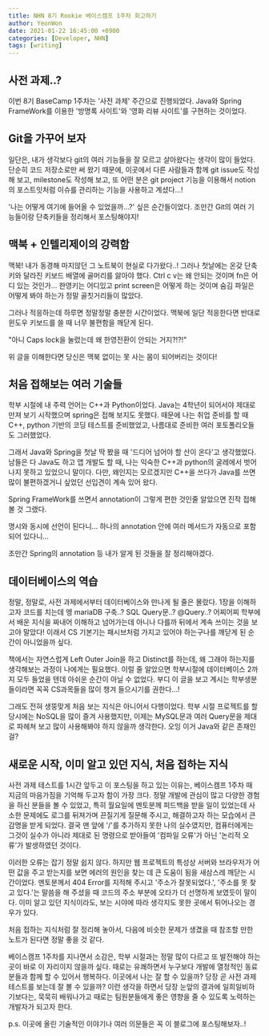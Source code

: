 ```yaml
---
title: NHN 8기 Rookie 베이스캠프 1주차 회고하기
author: YeonWon
date: 2021-01-22 16:45:00 +0900
categories: [Developer, NHN]
tags: [writing]
---
```


## 사전 과제..?

이번 8기 BaseCamp 1주차는 '사전 과제' 주간으로 진행되었다. 
Java와 Spring FrameWork를 이용한 '방명록 사이트'와 '영화 리뷰 사이트'를 구현하는 것이었다.


## Git을 가꾸어 보자

일단은, 내가 생각보다 git의 여러 기능들을 잘 모르고 살아왔다는 생각이 많이 들었다. 단순히 코드 저장소로만 써 왔기 때문에, 이곳에서 다른 사람들과 함께 git issue도 작성해 보고, milestone도 작성해 보고, 또 어떤 분은 git project 기능을 이용해서 notion의 포스트잇처럼 이슈를 관리하는 기능을 사용하고 계셨다...!

'나는 어떻게 여기에 들어올 수 있었을까...?' 싶은 순간들이었다.
조만간 Git의 여러 기능들이랑 단축키들을 정리해서 포스팅해야지!


## 맥북 + 인텔리제이의 강력함

맥북! 내가 동경해 마지않던 그 노트북이 현실로 다가왔다..! 그러나 첫날에는 온갖 단축키와 달라진 키보드 배열에 골머리를 앓아야 했다. Ctrl c v는 왜 안되는 것이며 fn은 어디 있는 것인가... 한영키는 어디있고 print screen은 어떻게 하는 것이며 숨김 파일은 어떻게 봐야 하는가 정말 골칫거리들이 많았다.

그러나 적응하는데 하루면 정말정말 충분한 시간이었다. 맥북에 일단 적응한다면 반대로 윈도우 키보드를 쓸 때 너무 불편함을 깨닫게 된다. 

"아니 Caps lock을 눌렀는데 왜 한영전환이 안되는 거지?!?!"

위 글을 이해한다면 당신은 맥북 없이는 못 사는 몸이 되어버리는 것이다!


## 처음 접해보는 여러 기술들

학부 시절에 내 주력 언어는 C++과 Python이었다. Java는 4학년이 되어서야 제대로 만져 보기 시작했으며 spring은 접해 보지도 못했다. 때문에 나는 취업 준비를 할 때 C++, python 기반의 코딩 테스트를 준비했었고, 나름대로 준비한 여러 포토폴리오들도 그러했었다.

그래서 Java와 Spring을 첫날 딱 봤을 때 '드디어 넘어야 할 산이 온다'고 생각했었다. 남들은 다 Java도 하고 앱 개발도 할 때, 나는 익숙한 C++과 python의 굴레에서 벗어나지 못하고 있었으니 말이다. 다만, 왜인지는 모르겠지만 C++을 쓰다가 Java를 쓰면 많이 불편하겠거니 싶었던 선입견이 계속 있어 왔다. 

Spring FrameWork를 쓰면서 annotation이 그렇게 편한 것인줄 알았으면 진작 접해볼 것 그랬다. 

명시와 동시에 선언이 된다니... 하나의 annotation 안에 여러 메서드가 자동으로 포함되어 있다니...

조만간 Spring의 annotation 등 내가 알게 된 것들을 잘 정리해야겠다.


## 데이터베이스의 역습

정말, 정말로, 사전 과제에서부터 데이터베이스와 만나게 될 줄은 몰랐다.
1장을 이해하고자 코드를 치는데 엥 mariaDB 구축..? SQL Query문..? @Query..?
어찌어찌 학부에서 배운 지식을 짜내어 이해하고 넘어가는데 아니나 다를까 뒤에서 계속 쓰이는 것을 보고야 말았다!
이래서 CS 기본기는 패시브처럼 가지고 있어야 하는구나를 깨닫게 된 순간이 아니었을까 싶다.

책에서는 자연스럽게 Left Outer Join을 하고 Distinct를 하는데, 왜 그래야 하는지를 생각해보는 과정이 나에게는 필요했다. 이럴 줄 알았으면 학부시절에 데이터베이스 2까지 모두 들었을 텐데 아쉬운 순간이 아닐 수 없었다. 부디 이 글을 보고 계시는 학부생분들이라면 꼭꼭 CS과목들을 많이 챙겨 들으시기를 권한다...!

그래도 전혀 생뚱맞게 처음 보는 지식은 아니어서 다행이었다. 학부 시절 프로젝트를 할 당시에는 NoSQL을 많이 즐겨 사용했지만, 이제는 MySQL문과 여러 Query문을 제대로 파헤쳐 보고 많이 사용해봐야 하지 않을까 생각한다. 오잉 이거 Java와 같은 존재인걸?

## 새로운 시작, 이미 알고 있던 지식, 처음 접하는 지식

사전 과제 테스트를 1시간 앞두고 이 포스팅을 하고 있는 이유는, 베이스캠프 1주차 때 지금의 마음가짐을 기억해 두고자 함이 가장 크다. 정말 개발에 관심이 많고 다양한 경험을 하신 분들을 볼 수 있었고, 특히 월요일에 멘토분께 피드백을 받을 일이 있었는데 사소한 문제에도 로그를 뒤져가며 끈질기게 질문해 주시고, 해결하고자 하는 모습에서 큰 감명을 받게 되었다. 결국 맨 앞에 '/'를 추가하지 못한 나의 실수였지만, 컴퓨터에게는 그것이 실수가 아니라 제대로 된 명령으로 받아들여 '컴파일 오류'가 아닌 '논리적 오류'가 발생하였던 것이다. 

이러한 오류는 잡기 정말 쉽지 않다. 하지만 웹 프로젝트의 특성상 서버와 브라우저가 어떤 값을 주고 받는지를 보면 에러의 원인을 찾는 데 큰 도움이 됨을 새삼스레 깨닫는 시간이었다. 멘토분께서 404 Error를 지적해 주시고 '주소가 잘못되었다.', '주소를 못 찾고 있다.'는 말씀을 해 주셨을 때 코드의 주소 부분에 오타가 더 선명하게 보였듯이 말이다. 이미 알고 있던 지식이라도, 보는 시야에 따라 생각지도 못한 곳에서 튀어나오는 경우가 있다.

처음 접하는 지식처럼 잘 정리해 놓아서, 다음에 비슷한 문제가 생겼을 때 참조할 만한 노트가 된다면 정말 좋을 것 같다.

베이스캠프 1주차를 지나면서 소감은, 학부 시절과는 정말 많이 다르고 또 발전해야 하는 곳이 바로 이 자리이지 않을까 싶다.
때로는 유쾌하면서 누구보다 개발에 열정적인 동료분들과 함께 할 수 있어서 행복하다.
이곳에서 나는 잘 할 수 있을까? 당장 곧 사전 과제 테스트를 보는데 잘 볼 수 있을까?
이런 생각을 하면서 당장 눈앞의 결과에 일희일비하기보다는,
묵묵히 배워나가고 때로는 팀원분들에게 좋은 영향을 줄 수 있도록 노력하는 개발자가 되고자 한다.

p.s. 이곳에 올린 기술적인 이야기나 여러 의문들은 꼭 이 블로그에 포스팅해보자..!